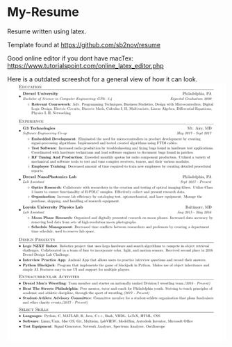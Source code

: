 # My-Resume

Resume written using latex.

Template found at https://github.com/sb2nov/resume

Good online editor if you dont have macTex: https://www.tutorialspoint.com/online_latex_editor.php

Here is a outdated screeshot for a general view of how it can look.
![alt text](Resume.png "2017")

